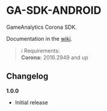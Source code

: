 GA-SDK-ANDROID
==========

GameAnalytics Corona SDK.

Documentation in the [wiki](https://github.com/GameAnalytics/GA-SDK-ANDROID/wiki).

> :information_source:
> Requirements:<br/>
> **Corona:** 2016.2949 and up

Changelog
---------
**1.0.0**
* Initial release
